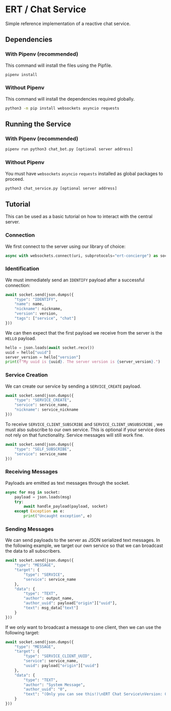 # ERT / Chat Service

Simple reference implementation of a reactive chat service.

## Dependencies

### With Pipenv (recommended)

This command will install the files using the Pipfile.

``` bash
pipenv install
```

### Without Pipenv

This command will install the dependencies required globally.

``` bash
python3 -m pip install websockets asyncio requests
```

## Running the Service

### With Pipenv (recommended)

``` bash
pipenv run python3 chat_bot.py [optional server address]
```

### Without Pipenv

You must have `websockets`  `asyncio`  `requests` installed as global packages to proceed.

``` bash
python3 chat_service.py [optional server address]
```

## Tutorial

This can be used as a basic tutorial on how to interact with the central server.

### Connection

We first connect to the server using our library of choice:

``` python
async with websockets.connect(uri, subprotocols="ert-concierge") as socket:
```

### Identification

We must immediately send an `IDENTIFY` payload after a successful connection:

``` python
await socket.send(json.dumps({
    "type": "IDENTIFY",
    "name": name,
    "nickname": nickname,
    "version": version,
    "tags": ["service", "chat"]
}))
```

We can then expect that the first payload we receive from the server is the `HELLO` payload.

``` python
hello = json.loads(await socket.recv())
uuid = hello["uuid"]
server_version = hello["version"]
print(f"My uuid is {uuid}. The server version is {server_version}.")
```

### Service Creation

We can create our service by sending a `SERVICE_CREATE` payload.

``` python
await socket.send(json.dumps({
    "type": "SERVICE_CREATE",
    "service": service_name,
    "nickname": service_nickname
}))
```

To receive `SERVICE_CLIENT_SUBSCRIBE` and `SERVICE_CLIENT_UNSUBSCRIBE` , we must
also subscribe to our own service. This is optional if your service does not rely
on that functionality. Service messages will still work fine.

``` python
await socket.send(json.dumps({
    "type": "SELF_SUBSCRIBE",
    "service": service_name
}))
```

### Receiving Messages

Payloads are emitted as text messages through the socket.

``` python
async for msg in socket:
    payload = json.loads(msg)
    try:
        await handle_payload(payload, socket)
    except Exception as e:
        print("Uncaught exception", e)
```

### Sending Messages

We can send payloads to the server as JSON serialized text messages. In the following
example, we target our own service so that we can broadcast the data to all subscribers.

``` python
await socket.send(json.dumps({
    "type": "MESSAGE",
    "target": {
        "type": "SERVICE",
        "service": service_name
    },
    "data": {
        "type": "TEXT",
        "author": output_name,
        "author_uuid": payload["origin"]["uuid"],
        "text": msg_data["text"]
    }
}))
```

If we only want to broadcast a message to one client, then we can use the following target:

``` python
await socket.send(json.dumps({
    "type": "MESSAGE",
    "target": {
        "type": "SERVICE_CLIENT_UUID",
        "service": service_name,
        "uuid": payload["origin"]["uuid"]
    },
    "data": {
        "type": "TEXT",
        "author": "System Message",
        "author_uuid": "0",
        "text": "(Only you can see this!)\nERT Chat Service\nVersion: 0.1"
    }
}))
```
